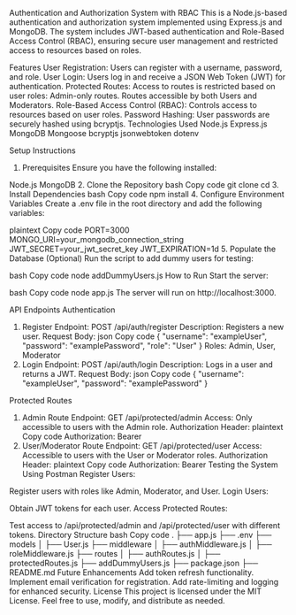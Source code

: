 Authentication and Authorization System with RBAC
This is a Node.js-based authentication and authorization system implemented using Express.js and MongoDB. The system includes JWT-based authentication and Role-Based Access Control (RBAC), ensuring secure user management and restricted access to resources based on roles.

Features
User Registration: Users can register with a username, password, and role.
User Login: Users log in and receive a JSON Web Token (JWT) for authentication.
Protected Routes: Access to routes is restricted based on user roles:
Admin-only routes.
Routes accessible by both Users and Moderators.
Role-Based Access Control (RBAC): Controls access to resources based on user roles.
Password Hashing: User passwords are securely hashed using bcryptjs.
Technologies Used
Node.js
Express.js
MongoDB
Mongoose
bcryptjs
jsonwebtoken
dotenv



Setup Instructions
1. Prerequisites
Ensure you have the following installed:

Node.js
MongoDB
2. Clone the Repository
bash
Copy code
git clone <repository-url>
cd <repository-name>
3. Install Dependencies
bash
Copy code
npm install
4. Configure Environment Variables
Create a .env file in the root directory and add the following variables:

plaintext
Copy code
PORT=3000
MONGO_URI=your_mongodb_connection_string
JWT_SECRET=your_jwt_secret_key
JWT_EXPIRATION=1d
5. Populate the Database (Optional)
Run the script to add dummy users for testing:

bash
Copy code
node addDummyUsers.js
How to Run
Start the server:

bash
Copy code
node app.js
The server will run on http://localhost:3000.

API Endpoints
Authentication
1. Register
Endpoint: POST /api/auth/register
Description: Registers a new user.
Request Body:
json
Copy code
{
  "username": "exampleUser",
  "password": "examplePassword",
  "role": "User"
}
Roles: Admin, User, Moderator
2. Login
Endpoint: POST /api/auth/login
Description: Logs in a user and returns a JWT.
Request Body:
json
Copy code
{
  "username": "exampleUser",
  "password": "examplePassword"
}



Protected Routes
1. Admin Route
Endpoint: GET /api/protected/admin
Access: Only accessible to users with the Admin role.
Authorization Header:
plaintext
Copy code
Authorization: Bearer <token>
2. User/Moderator Route
Endpoint: GET /api/protected/user
Access: Accessible to users with the User or Moderator roles.
Authorization Header:
plaintext
Copy code
Authorization: Bearer <token>
Testing the System
Using Postman
Register Users:

Register users with roles like Admin, Moderator, and User.
Login Users:

Obtain JWT tokens for each user.
Access Protected Routes:

Test access to /api/protected/admin and /api/protected/user with different tokens.
Directory Structure
bash
Copy code
.
├── app.js
├── .env
├── models
│   ├── User.js
├── middleware
│   ├── authMiddleware.js
│   ├── roleMiddleware.js
├── routes
│   ├── authRoutes.js
│   ├── protectedRoutes.js
├── addDummyUsers.js
├── package.json
├── README.md
Future Enhancements
Add token refresh functionality.
Implement email verification for registration.
Add rate-limiting and logging for enhanced security.
License
This project is licensed under the MIT License. Feel free to use, modify, and distribute as needed.


